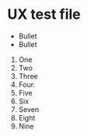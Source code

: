 # UX test file

* Bullet
* Bullet

1. One
2. Two
3. Three
4. Four.
5. Five
6. Six
7. Seven
8. Eight
9. Nine
